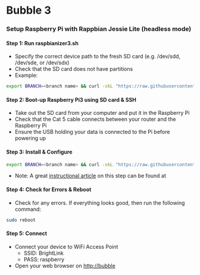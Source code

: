# Bubble 3
### Setup Raspberry Pi with Rappbian Jessie Lite (headless mode)
#### Step 1: Run raspbianizer3.sh
- Specify the correct device path to the fresh SD card (e.g. /dev/sdd, /dev/sde, or /dev/sdx)
- Check that the SD card does not have partitions
- Example:
```sh
export BRANCH=<branch name> && curl -skL "https://raw.githubusercontent.com/do-i/bubble3/${BRANCH}/bin/raspbianizer.sh" | sudo bash -s /dev/sdx
```

#### Step 2: Boot-up Raspberry Pi3 using SD card & SSH
- Take out the SD card from your computer and put it in the Raspberry Pi
- Check that the Cat 5 cable connects between your router and the Raspberry Pi
- Ensure the USB holding your data is connected to the Pi before powering up

#### Step 3: Install & Configure
```sh
export BRANCH=<branch name> && curl -skL "https://raw.githubusercontent.com/do-i/bubble3/${BRANCH}/bin/install.sh" | bash
```
- Note: A great [instructional article](https://frillip.com/using-your-raspberry-pi-3-as-a-wifi-access-point-with-hostpad/ "Title") on this step can be found at

#### Step 4: Check for Errors & Reboot
- Check for any errors. If everything looks good, then run the following command:
```sh
sudo reboot
```

#### Step 5: Connect
- Connect your device to WiFi Access Point
  - SSID: BrightLink
  - PASS: raspberry
- Open your web browser on  [http://bubble](http://bubble "bubble")
